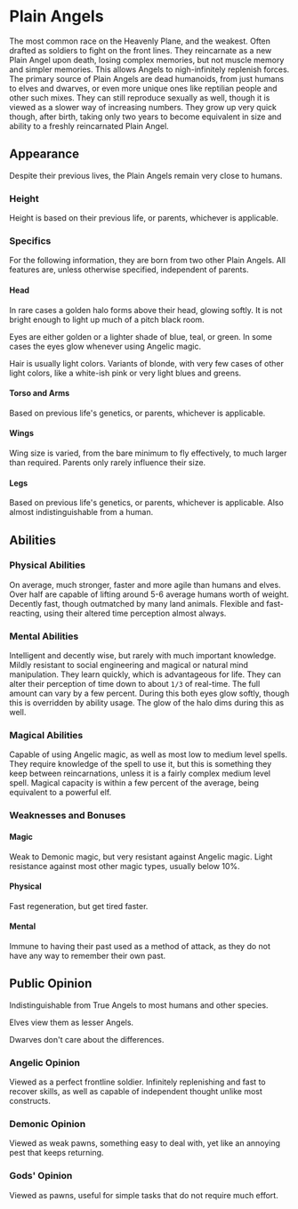# Plain Angels

The most common race on the Heavenly Plane, and the weakest. Often drafted as soldiers to fight on the front lines. They reincarnate as a new Plain Angel upon death, losing complex memories, but not muscle memory and simpler memories. This allows Angels to nigh-infinitely replenish forces.
The primary source of Plain Angels are dead humanoids, from just humans to elves and dwarves, or even more unique ones like reptilian people and other such mixes. They can still reproduce sexually as well, though it is viewed as a slower way of increasing numbers. They grow up very quick though, after birth, taking only two years to become equivalent in size and ability to a freshly reincarnated Plain Angel.

## Appearance

Despite their previous lives, the Plain Angels remain very close to humans.

### Height

Height is based on their previous life, or parents, whichever is applicable.

### Specifics

For the following information, they are born from two other Plain Angels. All features are, unless otherwise specified, independent of parents.

#### Head

In rare cases a golden halo forms above their head, glowing softly. It is not bright enough to light up much of a pitch black room.

Eyes are either golden or a lighter shade of blue, teal, or green. In some cases the eyes glow whenever using Angelic magic.

Hair is usually light colors. Variants of blonde, with very few cases of other light colors, like a white-ish pink or very light blues and greens.

#### Torso and Arms

Based on previous life's genetics, or parents, whichever is applicable.

#### Wings

Wing size is varied, from the bare minimum to fly effectively, to much larger than required. Parents only rarely influence their size.

#### Legs

Based on previous life's genetics, or parents, whichever is applicable. Also almost indistinguishable from a human.

## Abilities

### Physical Abilities

On average, much stronger, faster and more agile than humans and elves. Over half are capable of lifting around 5-6 average humans worth of weight. Decently fast, though outmatched by many land animals. Flexible and fast-reacting, using their altered time perception almost always.

### Mental Abilities

Intelligent and decently wise, but rarely with much important knowledge. Mildly resistant to social engineering and magical or natural mind manipulation. They learn quickly, which is advantageous for life.
They can alter their perception of time down to about `1/3` of real-time. The full amount can vary by a few percent. During this both eyes glow softly, though this is overridden by ability usage. The glow of the halo dims during this as well.

### Magical Abilities

Capable of using Angelic magic, as well as most low to medium level spells. They require knowledge of the spell to use it, but this is something they keep between reincarnations, unless it is a fairly complex medium level spell. Magical capacity is within a few percent of the average, being equivalent to a powerful elf.

### Weaknesses and Bonuses

#### Magic

Weak to Demonic magic, but very resistant against Angelic magic. Light resistance against most other magic types, usually below 10%.

#### Physical

Fast regeneration, but get tired faster.

#### Mental

Immune to having their past used as a method of attack, as they do not have any way to remember their own past.

## Public Opinion

Indistinguishable from True Angels to most humans and other species.

Elves view them as lesser Angels.

Dwarves don't care about the differences.

### Angelic Opinion

Viewed as a perfect frontline soldier. Infinitely replenishing and fast to recover skills, as well as capable of independent thought unlike most constructs.

### Demonic Opinion

Viewed as weak pawns, something easy to deal with, yet like an annoying pest that keeps returning.

### Gods' Opinion

Viewed as pawns, useful for simple tasks that do not require much effort.
